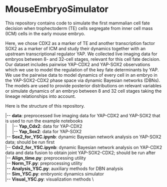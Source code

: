 # MouseEmbryoSimulator
This repository contains code to simulate the first mammalian cell fate decision when trophectoderm (TE) cells segregate from inner cell mass (ICM) cells in the early mouse embryo. 

Here, we chose CDX2 as a marker of TE and another transcription factor SOX2 as a marker of ICM and study their dynamics together with an upstream transcriptional regulator YAP. We collected live imaging data for embryos between 8- and 32-cell stages, relevant for this cell fate decision. Our dataset includes pairwise YAP-CDX2 and YAP-SOX2 observations which we use to model the regulation of the key fate determinants by YAP. We use the pairwise data to model dynamics of every cell in an embryo in the YAP-SOX2-CDX2 phase space via dynamic Bayesian networks (DBNs). The models are used to provide posterior distributions on relevant variables or simulate dynamics of an embryo between 8 and 32 cell stages taking the lineage relationships into account. 

Here is the structure of this repository.

|-- **data**: preprocessed live imaging data for YAP-CDX2 and YAP-SOX2 that is used to run the example notebooks \
|&emsp; |-- **Yap_Cdx2**: data for YAP-CDX2 \
|&emsp; |-- **Yap_Sox2**: data for YAP-SOX2 \
|-- **Sox2_for_YSC.ipynb**: dynamic Bayesian network analysis on YAP-SOX2 data; should be run first \
|-- **Cdx2_for_YSC.ipynb**: dynamic Bayesian network analysis on YAP-CDX2 data and data fusion to obtain joint YAP-SOX2-CDX2; should be run after  \
|-- **Align_time.py**: preprocessing utility \
|-- **Norm_TF.py**: preprocessing utility \
|-- **Analysis_YSC.py**: auxiliary methods for DBN analysis \
|-- **Sim_YSC.py**: embryonic dynamics simulator \
|-- **Visual_YSC.py**: visualization methods \


